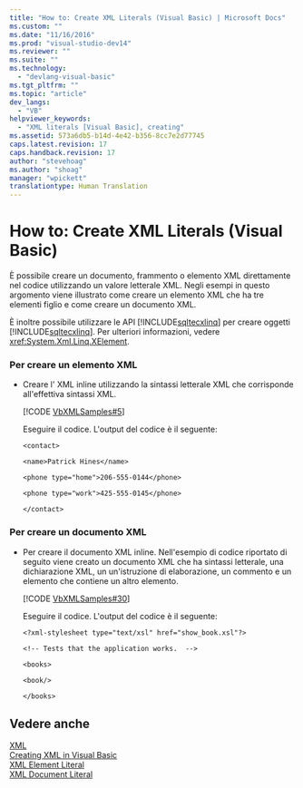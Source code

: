 ```yaml
---
title: "How to: Create XML Literals (Visual Basic) | Microsoft Docs"
ms.custom: ""
ms.date: "11/16/2016"
ms.prod: "visual-studio-dev14"
ms.reviewer: ""
ms.suite: ""
ms.technology: 
  - "devlang-visual-basic"
ms.tgt_pltfrm: ""
ms.topic: "article"
dev_langs: 
  - "VB"
helpviewer_keywords: 
  - "XML literals [Visual Basic], creating"
ms.assetid: 573a6db5-b14d-4e42-b356-8cc7e2d77745
caps.latest.revision: 17
caps.handback.revision: 17
author: "stevehoag"
ms.author: "shoag"
manager: "wpickett"
translationtype: Human Translation
---
```

# How to: Create XML Literals (Visual Basic)
È possibile creare un documento, frammento o elemento XML direttamente nel codice utilizzando un valore letterale XML.  Negli esempi in questo argomento viene illustrato come creare un elemento XML che ha tre elementi figlio e come creare un documento XML.  
  
 È inoltre possibile utilizzare le API [!INCLUDE[sqltecxlinq](../../../../csharp/programming-guide/concepts/linq/includes/sqltecxlinq_md.md)] per creare oggetti [!INCLUDE[sqltecxlinq](../../../../csharp/programming-guide/concepts/linq/includes/sqltecxlinq_md.md)].  Per ulteriori informazioni, vedere <xref:System.Xml.Linq.XElement>.  
  
### Per creare un elemento XML  
  
-   Creare l' XML inline utilizzando la sintassi letterale XML che corrisponde all'effettiva sintassi XML.  
  
     [!CODE [VbXMLSamples#5](../CodeSnippet/VS_Snippets_VBCSharp/VbXMLSamples#5)]  
  
     Eseguire il codice.  L'output del codice è il seguente:  
  
     `<contact>`  
  
     `<name>Patrick Hines</name>`  
  
     `<phone type="home">206-555-0144</phone>`  
  
     `<phone type="work">425-555-0145</phone>`  
  
     `</contact>`  
  
### Per creare un documento XML  
  
-   Per creare il documento XML inline.  Nell'esempio di codice riportato di seguito viene creato un documento XML che ha sintassi letterale, una dichiarazione XML, un un'istruzione di elaborazione, un commento e un elemento che contiene un altro elemento.  
  
     [!CODE [VbXMLSamples#30](../CodeSnippet/VS_Snippets_VBCSharp/VbXMLSamples#30)]  
  
     Eseguire il codice.  L'output del codice è il seguente:  
  
     `<?xml-stylesheet type="text/xsl" href="show_book.xsl"?>`  
  
     `<!-- Tests that the application works.  -->`  
  
     `<books>`  
  
     `<book/>`  
  
     `</books>`  
  
## Vedere anche  
 [XML](../../../../visual-basic/programming-guide/language-features/xml/index.md)   
 [Creating XML in Visual Basic](../../../../visual-basic/programming-guide/language-features/xml/creating-xml.md)   
 [XML Element Literal](../../../../visual-basic/language-reference/xml-literals/xml-element-literal.md)   
 [XML Document Literal](../../../../visual-basic/language-reference/xml-literals/xml-document-literal.md)